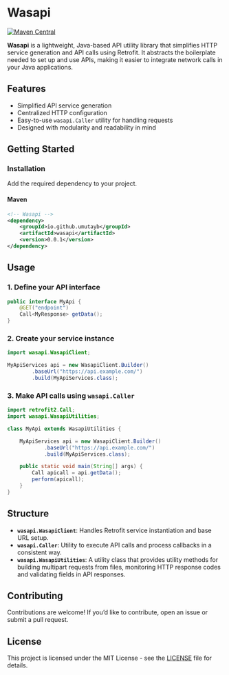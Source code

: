 # Wasapi
[![Maven Central](https://img.shields.io/maven-central/v/io.github.umutayb/wasapi?color=brightgreen&label=Wasapi)](https://mvnrepository.com/artifact/io.github.umutayb/wasapi/latest)

**Wasapi** is a lightweight, Java-based API utility library that simplifies HTTP service generation and API calls using Retrofit. It abstracts the boilerplate needed to set up and use APIs, making it easier to integrate network calls in your Java applications.

## Features

* Simplified API service generation
* Centralized HTTP configuration
* Easy-to-use `wasapi.Caller` utility for handling requests
* Designed with modularity and readability in mind

## Getting Started

### Installation

Add the required dependency to your project. 

#### Maven

```xml
<!-- Wasapi -->
<dependency>
    <groupId>io.github.umutayb</groupId>
    <artifactId>wasapi</artifactId>
    <version>0.0.1</version>
</dependency>
```

## Usage

### 1. Define your API interface

```java
public interface MyApi {
    @GET("endpoint")
    Call<MyResponse> getData();
}
```

### 2. Create your service instance

```java
import wasapi.WasapiClient;

MyApiServices api = new WasapiClient.Builder()
        .baseUrl("https://api.example.com/")
        .build(MyApiServices.class);
```

### 3. Make API calls using `wasapi.Caller`

```java
import retrofit2.Call;
import wasapi.WasapiUtilities;

class MyApi extends WasapiUtilities {

    MyApiServices api = new WasapiClient.Builder()
            .baseUrl("https://api.example.com/")
            .build(MyApiServices.class);

    public static void main(String[] args) {
        Call apicall = api.getData();
        perform(apicall);
    }
}
```

## Structure

* **`wasapi.WasapiClient`**: Handles Retrofit service instantiation and base URL setup.
* **`wasapi.Caller`**: Utility to execute API calls and process callbacks in a consistent way.
* **`wasapi.WasapiUtilities`**: A utility class that provides utility methods for building multipart requests from files, monitoring HTTP response codes and validating fields in API responses.

## Contributing

Contributions are welcome! If you’d like to contribute, open an issue or submit a pull request.

## License

This project is licensed under the MIT License - see the [LICENSE](LICENSE) file for details.
